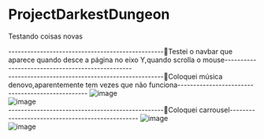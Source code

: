 # ProjectDarkestDungeon
Testando coisas novas

-------------------------------------------------📌Testei o navbar que aparece quando desce a página no eixo Y,quando scrolla o mouse-------------------------------------------------
<br>
-------------------------------------------------📌Coloquei música denovo,aparentemente tem vezes que não funciona-------------------------------------------------
![image](https://github.com/user-attachments/assets/90b0c055-dd5f-426e-b774-df1e969a4bbe)
<br>
![image](https://github.com/user-attachments/assets/15532b82-49c2-49ac-91fa-d833c993728a)
<br>
-------------------------------------------------📌Coloquei carrousel-------------------------------------------------
![image](https://github.com/user-attachments/assets/b58e2bdc-636e-4ebb-a3c3-9233ec5b2633)
<br>
![image](https://github.com/user-attachments/assets/198e073c-4240-4ac7-a76d-526eea998061)
